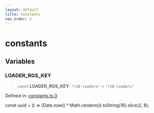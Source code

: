 ```yaml
---
layout: default
title: Constants
nav_order: 2
---
```


# constants

## Variables

### LOADER_RGS_KEY

> `const` **LOADER_RGS_KEY**: `"r18-loaders"` = `"r18-loaders"`

Defined in: [constants.ts:3](https://github.com/react18-tools/turborepo-template/blob/46eeb34782c56f9fef19a99a667b2efe0dca8a15/lib/src/constants.ts#L3)

const uuid = () =\> (Date.now() \* Math.random()).toString(16).slice(2, 8);

